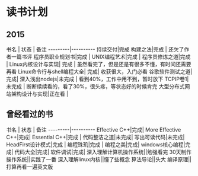 # 读书计划 


## 2015
书名  | 状态 | 备注
---------|----------
持续交付|完成 
构建之法|完成 | 还欠了作者一篇书评
程序员职业规划书|完成 | 
UNIX编程艺术|完成 | 
程序员修炼之道|完成 | 
Linux内核设计与实现| 完成 | 虽然看完了，但是还是有很多不懂，有时间还需要再看
Linux命令行与shell编程大全| 完成| 收获很大，入门必看
谷歌软件测试之道| 完成| 
深入浅出nodejs|未完成 | 看到40%，工作中用不到，暂时放下
TCPIP卷1|未完成 | 断断续续看的，看了30%，很头疼，等状态好的时候肯完
大型分布式网站架构设计与实现|正在看 | 

## 曾经看过的书

书名  | 状态 | 备注
---------|----------
Effective C++|完成|
More Effective C++|完成|
Essential C++|完成 |
代码整洁之道|未完成|
写出可读代码|未完成|
HeadFirst设计模式|完成 |
编程珠玑|完成 |
编程之美|完成|
windows核心编程|完成|
代码大全|完成|
软件调试|完成|
深入理解计算机操作系统||勉强看完
30天制作操作系统||实践了一番
深入理解linux内核||懂了些概念
算法导论||头大
编译原理||打算再看一遍英文版
